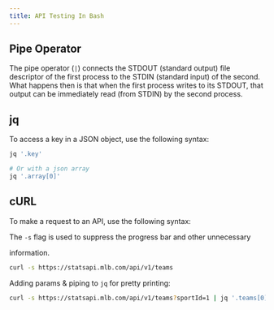 ```yaml
---
title: API Testing In Bash
---
```


## Pipe Operator

The pipe operator (`|`) connects the STDOUT (standard output) file descriptor
of the first process to the STDIN (standard input) of the second. What happens
then is that when the first process writes to its STDOUT, that output can be
immediately read (from STDIN) by the second process.

## jq

To access a key in a JSON object, use the following syntax:

```bash
jq '.key'

# Or with a json array
jq '.array[0]'
```

## cURL

To make a request to an API, use the following syntax:

The `-s` flag is used to suppress the progress bar and other unnecessary

information.

```bash
curl -s https://statsapi.mlb.com/api/v1/teams
```

Adding params & piping to `jq` for pretty printing:

```bash
curl -s https://statsapi.mlb.com/api/v1/teams?sportId=1 | jq '.teams[0]'
```
